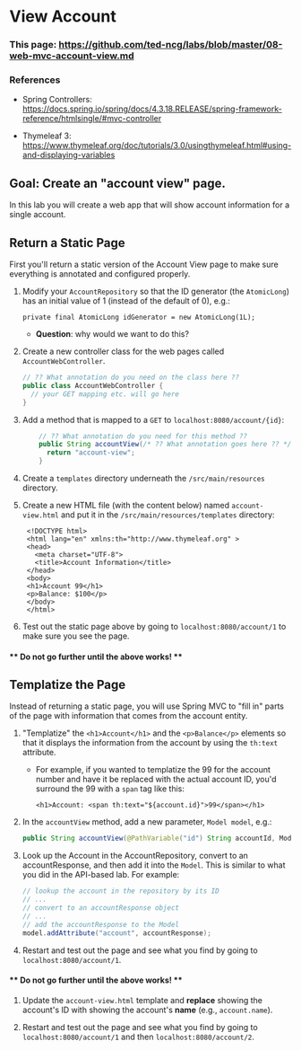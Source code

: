 # View Account

### This page: https://github.com/ted-ncg/labs/blob/master/08-web-mvc-account-view.md

### References

* Spring Controllers: https://docs.spring.io/spring/docs/4.3.18.RELEASE/spring-framework-reference/htmlsingle/#mvc-controller

* Thymeleaf 3: https://www.thymeleaf.org/doc/tutorials/3.0/usingthymeleaf.html#using-and-displaying-variables

## Goal: Create an "account view" page.

In this lab you will create a web app that will show account information for a single account.

## Return a Static Page

First you'll return a static version of the Account View page to make sure everything is annotated and configured properly.

1. Modify your `AccountRepository` so that the ID generator (the `AtomicLong`) has an initial value of 1 (instead of the default of 0), e.g.:

    `private final AtomicLong idGenerator = new AtomicLong(1L);`

   * **Question**: why would we want to do this?

1. Create a new controller class for the web pages called `AccountWebController`.

   ```java
   // ?? What annotation do you need on the class here ??
   public class AccountWebController {
     // your GET mapping etc. will go here
   }
   ```

1. Add a method that is mapped to a `GET` to `localhost:8080/account/{id}`:

    ```java
        // ?? What annotation do you need for this method ??
        public String accountView(/* ?? What annotation goes here ?? */ String accountId) {
          return "account-view";
        }
    ```

1. Create a `templates` directory underneath the `/src/main/resources` directory.

1. Create a new HTML file (with the content below) named `account-view.html` and put it in the `/src/main/resources/templates` directory:

   ```
    <!DOCTYPE html>
    <html lang="en" xmlns:th="http://www.thymeleaf.org" >
    <head>
      <meta charset="UTF-8">
      <title>Account Information</title>
    </head>
    <body>
    <h1>Account 99</h1>
    <p>Balance: $100</p>
    </body>
    </html>
   ```

1. Test out the static page above by going to `localhost:8080/account/1` to make sure you see the page.


#### ** Do not go further until the above works! **

## Templatize the Page

Instead of returning a static page, you will use Spring MVC to "fill in" parts of the page with information that comes from the account entity.

1. "Templatize" the `<h1>Account</h1>` and the `<p>Balance</p>` elements so that it displays the information from the account by using the `th:text` attribute.

    * For example, if you wanted to templatize the 99 for the account number and have it be replaced with the actual account ID, you'd surround the 99 with a `span` tag like this:
    
        `<h1>Account: <span th:text="${account.id}">99</span></h1>`

1. In the `accountView` method, add a new parameter, `Model model`, e.g.:

   ```java
   public String accountView(@PathVariable("id") String accountId, Model model)
   ```

1. Look up the Account in the AccountRepository, convert to an accountResponse, and then add it into the `Model`. This is similar to what you did in the API-based lab. For example:

    ```java
    // lookup the account in the repository by its ID
    // ...
    // convert to an accountResponse object
    // ...
    // add the accountResponse to the Model
    model.addAttribute("account", accountResponse);
    ```    

1. Restart and test out the page and see what you find by going to `localhost:8080/account/1`.

#### ** Do not go further until the above works! **

1. Update the `account-view.html` template and **replace** showing the account's ID with showing the account's **name** (e.g., `account.name`).

1. Restart and test out the page and see what you find by going to `localhost:8080/account/1` and then `localhost:8080/account/2`.
